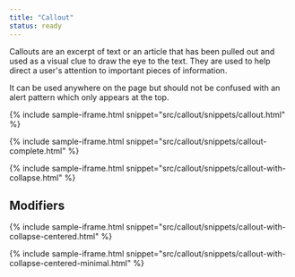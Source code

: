 ```yaml
---
title: "Callout"
status: ready
---
```


Callouts are an excerpt of text or an article that has been pulled out and used as a visual clue to draw the eye to the text. They are used to help direct a user's attention to important pieces of information.

It can be used anywhere on the page but should not be confused with an alert pattern which only appears at the top.

{% include sample-iframe.html snippet="src/callout/snippets/callout.html" %}

{% include sample-iframe.html snippet="src/callout/snippets/callout-complete.html" %}

{% include sample-iframe.html snippet="src/callout/snippets/callout-with-collapse.html" %}



## Modifiers

{% include sample-iframe.html snippet="src/callout/snippets/callout-with-collapse-centered.html" %}

{% include sample-iframe.html snippet="src/callout/snippets/callout-with-collapse-centered-minimal.html" %}
